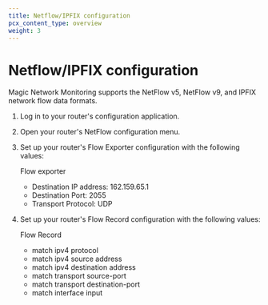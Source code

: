 ```yaml
---
title: Netflow/IPFIX configuration
pcx_content_type: overview
weight: 3
---
```


# Netflow/IPFIX configuration

Magic Network Monitoring supports the NetFlow v5, NetFlow v9, and IPFIX network flow data formats. 

1. Log in to your router's configuration application.
2. Open your router's NetFlow configuration menu.
3. Set up your router's Flow Exporter configuration with the following values:

    Flow exporter
      - Destination IP address: 162.159.65.1
      - Destination Port: 2055
      - Transport Protocol: UDP

4. Set up your router's Flow Record configuration with the following values:

    Flow Record
      - match ipv4 protocol 
      - match ipv4 source address
      - match ipv4 destination address
      - match transport source-port
      - match transport destination-port
      - match interface input
